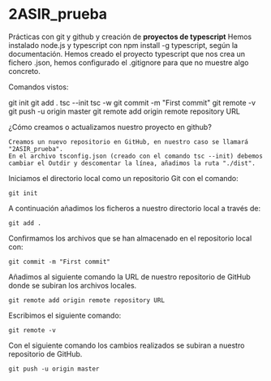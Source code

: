 # 2ASIR_prueba
Prácticas con git y github y creación de **proyectos de typescript**
Hemos instalado node.js y typescript con npm install -g typescript, según la documentación.
Hemos creado el proyecto typescript que nos crea un fichero .json, hemos configurado el .gitignore para que no muestre algo concreto.

Comandos vistos:

git init
git add .
tsc --init
tsc -w
git commit -m "First commit"
git remote -v
git push -u origin master
git remote add origin remote repository URL

¿Cómo creamos o actualizamos nuestro proyecto en github?

    Creamos un nuevo repositorio en GitHub, en nuestro caso se llamará "2ASIR_prueba".
    En el archivo tsconfig.json (creado con el comando tsc --init) debemos cambiar el Outdir y descomentar la línea, añadimos la ruta "./dist".

Iniciamos el directorio local como un repositorio Git con el comando:

    git init

A continuación añadimos los ficheros a nuestro directorio local a través de:

    git add .

Confirmamos los archivos que se han almacenado en el repositorio local con:

    git commit -m "First commit"

Añadimos al siguiente comando la URL de nuestro repositorio de GitHub donde se subiran los archivos locales.

    git remote add origin remote repository URL

Escribimos el siguiente comando:

    git remote -v

Con el siguiente comando los cambios realizados se subiran a nuestro repositorio de GitHub.

    git push -u origin master